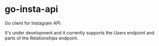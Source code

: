 # go-insta-api
Go client for Instagram API.

It's under development and it currently supports the Users endpoint and parts of the Relationships endpoint.
